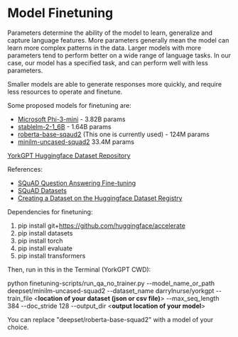 # Model Finetuning

Parameters determine the ability of the model to learn, generalize and capture language features. More parameters generally mean the model can learn more complex patterns in the data. Larger models with more parameters tend to perform better on a wide range of language tasks. In our case, our model has a specified task, and can perform well with less parameters. 

Smaller models are able to generate responses more quickly, and require less resources to operate and finetune.



Some proposed models for finetuning are:

* [Microsoft Phi-3-mini](https://huggingface.co/microsoft/Phi-3-mini-4k-instruct) - 3.82B params
* [stablelm-2-1_6B](https://huggingface.co/stabilityai/stablelm-2-1_6b) - 1.64B params
* [roberta-base-sqaud2](https://huggingface.co/deepset/roberta-base-squad2) (This one is currently used) - 124M params
* [minilm-uncased-squad2](https://huggingface.co/deepset/minilm-uncased-squad2) 33.4M params

[YorkGPT Huggingface Dataset Repository](https://huggingface.co/datasets/darrylnurse/yorkgpt)

References:

* [SQuAD Question Answering Fine-tuning](https://github.com/huggingface/transformers/tree/v4.37.0/examples/pytorch/question-answering)
* [SQuAD Datasets](https://www.tensorflow.org/datasets/catalog/squad)
* [Creating a Dataset on the Huggingface Dataset Registry](https://huggingface.co/docs/datasets/repository_structure)



Dependencies for finetuning:  

1. pip install git+https://github.com/huggingface/accelerate
2. pip install datasets
3. pip install torch
4. pip install evaluate
5. pip install transformers


Then, run in this in the Terminal (YorkGPT CWD):

python finetuning-scripts/run_qa_no_trainer.py --model_name_or_path deepset/minilm-uncased-squad2 --dataset_name darrylnurse/yorkgpt --train_file <**location of your dataset (json or csv file)**> --max_seq_length 384 --doc_stride 128 --output_dir <**output location of your model**>

You can replace "deepset/roberta-base-squad2" with a model of your choice.
